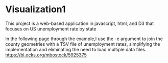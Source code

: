 # Visualization1

This project is a web-based application in javascript, html, and D3 that focuses on US unemployment rate by state

In the following page through the example,I use the -e argument to join the county geometries with a TSV file of unemployment rates, simplifying the implementation and eliminating the need to load multiple data files.
https://bl.ocks.org/mbostock/5925375  
